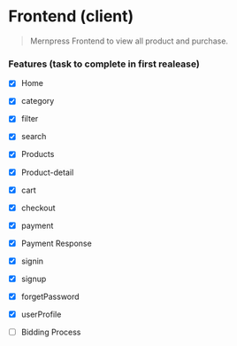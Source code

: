 # Frontend (client)
> Mernpress Frontend to view all product and purchase.

### Features (task to complete in first realease)
- [X] Home
- [X] category
- [X] filter
- [X] search
- [X] Products
- [X] Product-detail
- [X] cart
- [X] checkout
- [X] payment
- [X] Payment Response
- [X] signin
- [X] signup
- [X] forgetPassword
- [X] userProfile
- [ ] Bidding Process

